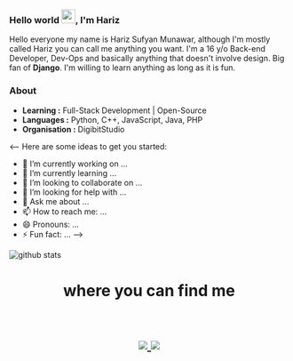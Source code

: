### Hello world <img src="https://github.com/thomasbnt/thomasbnt/blob/me/hi.gif" width="25px">, I'm Hariz

Hello everyone my name is Hariz Sufyan Munawar, although I'm mostly called Hariz you can call me anything you want. I'm a 16 y/o Back-end Developer, Dev-Ops and basically anything that doesn't involve design. Big fan of **Django**. I'm willing to learn anything as long as it is fun.


### About

-  **Learning :** Full-Stack Development | Open-Source	
-  **Languages :** Python, C++, JavaScript, Java, PHP
-  **Organisation :** DigibitStudio

<--
Here are some ideas to get you started:

- 🔭 I’m currently working on ...
- 🌱 I’m currently learning ...
- 👯 I’m looking to collaborate on ...
- 🤔 I’m looking for help with ...
- 💬 Ask me about ...
- 📫 How to reach me: ...
- 😄 Pronouns: ...
- ⚡ Fun fact: ...
-->

![github stats](https://github-readme-stats.vercel.app/api?username=harizMunawar&show_icons=true)

<h1 align="center">
where you can find me
  
  <p align="center"><br/>
   <a href="https://www.linkedin.com/in/hariz-munawar-2247531a0/">
    <img src="https://img.shields.io/badge/linkedin-hariz--munawar-blue">
  </a>
  
  <a href="https://www.reddit.com/user/harizmunawar">
    <img src="https://img.shields.io/badge/reddit-harizMunawar-red">
  </a>
</p>
</h1>

